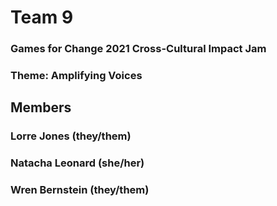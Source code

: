 # Team 9
### Games for Change 2021 Cross-Cultural Impact Jam
### Theme: Amplifying Voices

## Members
### Lorre Jones (they/them)
### Natacha Leonard (she/her)
### Wren Bernstein (they/them)
